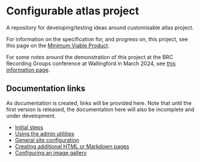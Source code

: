 # Configurable atlas project

A repository for developing/testing ideas around customisable atlas project.

For information on the specification for, and progress on, this project, see this page on the [Minimum Viable Product](./core/docs/mvp.md).

For some notes around the demonstration of this project at the BRC Recording Groups conference at Wallingford in March 2024, see [this information page](./core/docs/conf2024.md).

## Documentation links

As documentation is created, links will be provided here. Note that until the first version is released, the documentation here will also be incomplete and under development.

- [Initial steps](./core/docs/docs-initial-steps.md)
- [Using the admin utilities](./core/docs/docs-admin-utilities.md)
- [General site configuration](./core/docs/docs-site-config.md)
- [Creating additional HTML or Markdown pages](./core/docs/docs-additional-pages.md)
- [Configuring an image gallery](./core/docs/docs-image-gallery.md)

